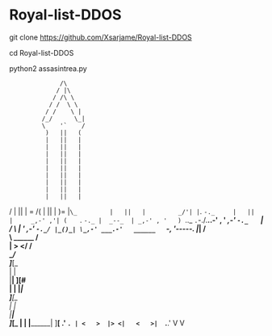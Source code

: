 # Royal-list-DDOS
git clone https://github.com/Xsarjame/Royal-list-DDOS

cd Royal-list-DDOS

python2 assasintrea.py

                  /\    
                 / |\   
                / /\ \   
               / /  \ \  
              / /    \ |
             /_/      \_|
             \    '`    /
              )   ||   ( 
              |   ||   | 
              |   ||   | 
              |   ||   |
              |   ||   |
              |   ||   | 
              |   ||   | 
              |   ||   | 
              |   ||   | 
              |   ||   |
  /           |   ||   |           =
 /(           |   ||   |           )=
 |`\_         |   ||   |         _/'|
 |`. `-._     |   ||   |     _,-' ,'|
 (   ` . `-._ |  _--_  | _,-' , '   )
  `.._   ` . `-./.__.\.-' , '   _,-'
      `-._   ` | /  \ | '   _,-'
          `-._/ |_()_| \_,-'
       ___.-'   ______   `-,
      '-----.  |______|   /  
             \  ______   /   
             |  \>  </  /    
              \________/    
              _]______[_    
              |        |     
              |________|
               ]______[#     
              |        |
              |________|     
              _]______[_     
              |        |     
              |________|    
              _]______[_
              |        |
              |________|
                ]____[
              .'      `.
              | <   >  |>
             <|   <   >| 
               `.____.'
                 V   V 
